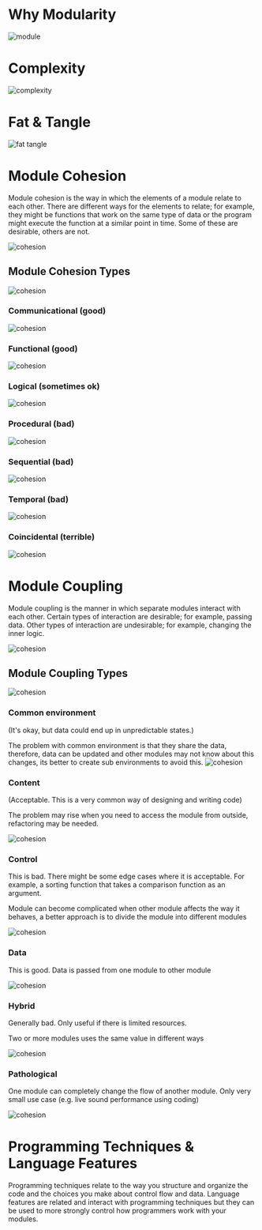# Why Modularity 

![module](/Software_Design/assets/module.png)

# Complexity

![complexity](/Software_Design/assets/complexity.png)

# Fat & Tangle

![fat tangle](/Software_Design/assets/fatTangle.png)

# Module Cohesion 

Module cohesion is the way in which the elements of a module relate to each other. There are different ways for the elements to relate; for example, they might be functions that work on the same type of data or the program might execute the function at a similar point in time. Some of these are desirable, others are not. 

![cohesion](/Software_Design/assets/cohesion0.png)

## Module Cohesion Types

![cohesion](/Software_Design/assets/cohesion1.png)

### Communicational (good)
![cohesion](/Software_Design/assets/cohesion2.png)
### Functional (good)
![cohesion](/Software_Design/assets/cohesion3.png)
### Logical (sometimes ok)
![cohesion](/Software_Design/assets/cohesion4.png)
### Procedural (bad)
![cohesion](/Software_Design/assets/cohesion5.png)
### Sequential (bad)
![cohesion](/Software_Design/assets/cohesion6.png)
### Temporal (bad)
![cohesion](/Software_Design/assets/cohesion7.png)
### Coincidental (terrible)
![cohesion](/Software_Design/assets/cohesion8.png)

# Module Coupling

Module coupling is the manner in which separate modules interact with each other. Certain types of interaction are desirable; for example, passing data. Other types of interaction are undesirable; for example, changing the inner logic.  

![cohesion](/Software_Design/assets/coupling0.png)

## Module Coupling Types

![cohesion](/Software_Design/assets/coupling1.png)

### Common environment 
(It's okay, but data could end up in unpredictable states.)

The problem with common environment is that they share the data, therefore, data can be updated and other modules may not know about this changes,  its better to create sub environments to avoid this.
![cohesion](/Software_Design/assets/coupling3.png)
### Content

(Acceptable. This is a very common way of designing and writing code)

The problem may rise when you need to access the module from outside, refactoring may be needed.

![cohesion](/Software_Design/assets/coupling4.png)
### Control

This is bad. There might be some edge cases where it is acceptable. For example, a sorting function that takes a comparison function as an argument. 

Module can become complicated when other module affects the way it behaves, a better approach is to divide the module into different modules

![cohesion](/Software_Design/assets/coupling5.png)
### Data

This is good. Data is passed from one module to other module

![cohesion](/Software_Design/assets/coupling6.png)
### Hybrid

Generally bad. Only useful if there is limited resources.

Two or more modules uses the same value in different ways

![cohesion](/Software_Design/assets/coupling7.png)

### Pathological

One module can completely change the flow of another module.
Only very small use case (e.g. live sound performance using coding)

![cohesion](/Software_Design/assets/coupling8.png)

# Programming Techniques & Language Features

Programming techniques relate to the way you structure and organize the code and the choices you make about control flow and data. Language features are related and interact with programming techniques but they can be used to more strongly control how programmers work with your modules. 